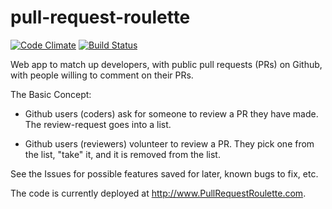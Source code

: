 pull-request-roulette
=====================

[![Code Climate](https://codeclimate.com/github/davearonson/pull-request-roulette.png)](https://codeclimate.com/github/davearonson/pull-request-roulette) [![Build Status](https://travis-ci.org/davearonson/pull-request-roulette.png)](https://travis-ci.org/davearonson/pull-request-roulette)


Web app to match up developers, with public pull requests (PRs) on Github, with
people willing to comment on their PRs.

The Basic Concept:

- Github users (coders) ask for someone to review a PR they have made.  The
  review-request goes into a list.

- Github users (reviewers) volunteer to review a PR.  They pick one from the
  list, "take" it, and it is removed from the list.

See the Issues for possible features saved for later, known bugs to fix, etc.

The code is currently deployed at http://www.PullRequestRoulette.com.
